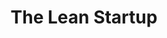 ---
title: "The Lean Startup"
description: '10 tahun lebih ada di dunia teknologi internet, bekerja di perusahaan yang mengerjakan lebih dari 1500 project, hal yang saya pelajari adalah semuanya ingin menjadi startup, tapi semuanya tidak ingin menjadi lean startup. Gak ada MVP (product pertama biasanya sudah polished – penuh dengan fitur yang berasal dari asumsi founder tentang apa yang dibutuhkan customer), cycle BML (build, measure, learn) nya mandeg. Mungkin karena melakukan model di atas itu pahit, gak nyaman, dan dodgy. Dan mungkin itu juga yang membuat startup sukses itu sulit. Modelnya sengaja dibuat untuk tipe orang yang nyaman dan senang dengan "hei, saya salah".'
cover: "images/reading/the-lean-startup.jpeg"
publishDate: 2020-09-14
authors: "Eric Ries"
categories: ["business & leadership"]
---